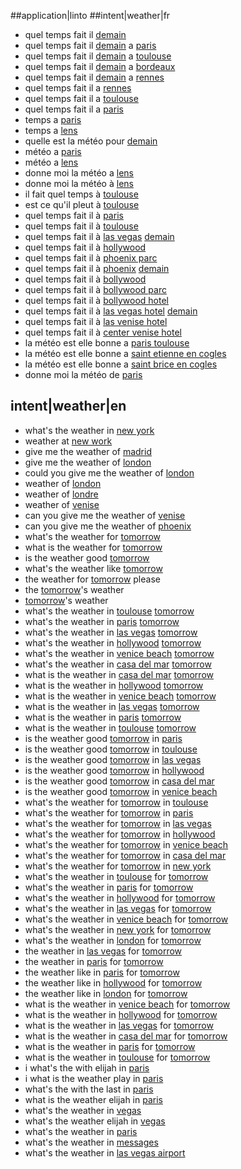##application|linto
##intent|weather|fr
- quel temps fait il [demain](time)
- quel temps fait il [demain](time) a [paris](location)
- quel temps fait il [demain](time) a [toulouse](location)
- quel temps fait il [demain](time) a [bordeaux](location)
- quel temps fait il [demain](time) a [rennes](location)
- quel temps fait il a [rennes](location)
- quel temps fait il a [toulouse](location)
- quel temps fait il a [paris](location)
- temps a [paris](location)
- temps a [lens](location)
- quelle est la météo pour [demain](time)
- météo a [paris](location)
- météo a [lens](location)
- donne moi la météo a [lens](location)
- donne moi la météo à [lens](location)
- il fait quel temps à [toulouse](location)
- est ce qu'il pleut à [toulouse](location)
- quel temps fait il à [paris](location)
- quel temps fait il à [toulouse](location)
- quel temps fait il à [las vegas](location) [demain](time)
- quel temps fait il à [hollywood](location)
- quel temps fait il à [phoenix parc](location)
- quel temps fait il à [phoenix](location) [demain](time)
- quel temps fait il à [bollywood](location)
- quel temps fait il à [bollywood parc](location)
- quel temps fait il à [bollywood hotel](location)
- quel temps fait il à [las vegas hotel](location) [demain](time)
- quel temps fait il à [las venise hotel](location)
- quel temps fait il à [center venise hotel](location)
- la météo est elle bonne a [paris toulouse](location)
- la météo est elle bonne a [saint etienne en cogles](location)
- la météo est elle bonne a [saint brice en cogles](location)
- donne moi la météo de [paris](location)
## intent|weather|en
- what's the weather in [new york](location)
- weather at [new work](location)
- give me the weather of [madrid](location)
- give me the weather of [london](location)
- could you give me the weather of [london](location)
- weather of [london](location)
- weather of [londre](location)
- weather of [venise](location)
- can you give me the weather of [venise](location)
- can you give me the weather of [phoenix](location)
- what's the weather for [tomorrow](time)
- what is the weather for [tomorrow](time)
- is the weather good [tomorrow](time)
- what's the weather like [tomorrow](time)
- the weather for [tomorrow](time) please
- the [tomorrow](time)'s weather
- [tomorrow](time)'s weather
- what's the weather in [toulouse](location) [tomorrow](time)
- what's the weather in [paris](location) [tomorrow](time)
- what's the weather in [las vegas](location) [tomorrow](time)
- what's the weather in [hollywood](location) [tomorrow](time)
- what's the weather in [venice beach](location) [tomorrow](time)
- what's the weather in [casa del mar](location) [tomorrow](time)
- what is the weather in [casa del mar](location) [tomorrow](time)
- what is the weather in [hollywood](location) [tomorrow](time)
- what is the weather in [venice beach](location) [tomorrow](time)
- what is the weather in [las vegas](location) [tomorrow](time)
- what is the weather in [paris](location) [tomorrow](time)
- what is the weather in [toulouse](location) [tomorrow](time)
- is the weather good [tomorrow](time) in [paris](location)
- is the weather good [tomorrow](time) in [toulouse](location)
- is the weather good [tomorrow](time) in [las vegas](location)
- is the weather good [tomorrow](time) in [hollywood](location)
- is the weather good [tomorrow](time) in [casa del mar](location)
- is the weather good [tomorrow](time) in [venice beach](location)
- what's the weather for [tomorrow](time) in [toulouse](location)
- what's the weather for [tomorrow](time) in [paris](location)
- what's the weather for [tomorrow](time) in [las vegas](location)
- what's the weather for [tomorrow](time) in [hollywood](location)
- what's the weather for [tomorrow](time) in [venice beach](location)
- what's the weather for [tomorrow](time) in [casa del mar](location)
- what's the weather for [tomorrow](time) in [new york](location)
- what's the weather in [toulouse](location) for [tomorrow](time)
- what's the weather in [paris](location) for [tomorrow](time)
- what's the weather in [hollywood](location) for [tomorrow](time)
- what's the weather in [las vegas](location) for [tomorrow](time)
- what's the weather in [venice beach](location) for [tomorrow](time)
- what's the weather in [new york](location) for [tomorrow](time)
- what's the weather in [london](location) for [tomorrow](time)
- the weather in [las vegas](location) for [tomorrow](time)
- the weather in [paris](location) for [tomorrow](time)
- the weather like in [paris](location) for [tomorrow](time)
- the weather like in [hollywood](location) for [tomorrow](time)
- the weather like in [london](location) for [tomorrow](time)
- what is the weather in [venice beach](location) for [tomorrow](time)
- what is the weather in [hollywood](location) for [tomorrow](time)
- what is the weather in [las vegas](location) for [tomorrow](time)
- what is the weather in [casa del mar](location) for [tomorrow](time)
- what is the weather in [paris](location) for [tomorrow](time)
- what is the weather in [toulouse](location) for [tomorrow](time)
- i what's the with elijah in [paris](location)
- i what is the weather play in [paris](location)
- what's the with the last in [paris](location)
- what is the weather elijah in [paris](location)
- what's the weather in [vegas](location)
- what's the weather elijah in [vegas](location)
- what's the weather in [paris](location)
- what's the weather in [messages](location)
- what's the weather in [las vegas airport](location)